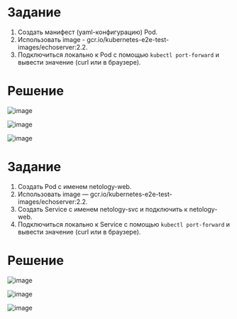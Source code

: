 # Задание
1. Создать манифест (yaml-конфигурацию) Pod.
2. Использовать image - gcr.io/kubernetes-e2e-test-images/echoserver:2.2.
3. Подключиться локально к Pod с помощью `kubectl port-forward` и вывести значение (curl или в браузере).

# Решение
![image](https://github.com/Kul-RB/k8s/assets/53901269/379e8bd4-4c2c-4772-b193-22005315a20d)

![image](https://github.com/Kul-RB/k8s/assets/53901269/ac05d832-95a5-4444-90ca-e4df6e7bd92d)

![image](https://github.com/Kul-RB/k8s/assets/53901269/ffd51f60-9b8c-426a-a62a-56024eba3d33)

# Задание
1. Создать Pod с именем netology-web.
2. Использовать image — gcr.io/kubernetes-e2e-test-images/echoserver:2.2.
3. Создать Service с именем netology-svc и подключить к netology-web.
4. Подключиться локально к Service с помощью `kubectl port-forward` и вывести значение (curl или в браузере).

# Решение
![image](https://github.com/Kul-RB/k8s/assets/53901269/56be0a1e-83d4-4db5-9850-eace78e00b1e)

![image](https://github.com/Kul-RB/k8s/assets/53901269/2526fceb-a6ed-418f-bab1-749123ec4944)

![image](https://github.com/Kul-RB/k8s/assets/53901269/f390c45c-8370-48a2-8871-4bcc9336334f)

